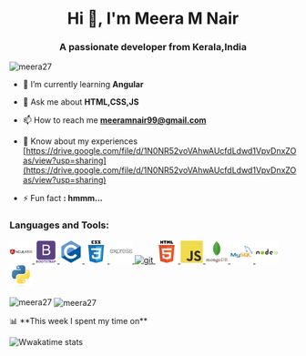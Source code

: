 <h1 align="center">Hi 👋, I'm Meera M Nair</h1>
<h3 align="center">A passionate developer from Kerala,India</h3>

<p align="left"> <img src="https://komarev.com/ghpvc/?username=meera27&label=Profile%20views&color=0e75b6&style=flat" alt="meera27" /> </p>

- 🌱 I’m currently learning **Angular**

- 💬 Ask me about **HTML,CSS,JS**

- 📫 How to reach me **meeramnair99@gmail.com**

- 📄 Know about my experiences [https://drive.google.com/file/d/1N0NR52voVAhwAUcfdLdwd1VpvDnxZOas/view?usp=sharing](https://drive.google.com/file/d/1N0NR52voVAhwAUcfdLdwd1VpvDnxZOas/view?usp=sharing)

- ⚡ Fun fact **: hmmm...**


<h3 align="left">Languages and Tools:</h3>
<p align="left"> <a href="https://angular.io" target="_blank"> <img src="https://raw.githubusercontent.com/devicons/devicon/master/icons/angularjs/angularjs-original-wordmark.svg" alt="angularjs" width="40" height="40"/> </a> <a href="https://getbootstrap.com" target="_blank"> <img src="https://raw.githubusercontent.com/devicons/devicon/master/icons/bootstrap/bootstrap-plain-wordmark.svg" alt="bootstrap" width="40" height="40"/> </a> <a href="https://www.cprogramming.com/" target="_blank"> <img src="https://raw.githubusercontent.com/devicons/devicon/master/icons/c/c-original.svg" alt="c" width="40" height="40"/> </a> <a href="https://www.w3schools.com/css/" target="_blank"> <img src="https://raw.githubusercontent.com/devicons/devicon/master/icons/css3/css3-original-wordmark.svg" alt="css3" width="40" height="40"/> </a> <a href="https://expressjs.com" target="_blank"> <img src="https://raw.githubusercontent.com/devicons/devicon/master/icons/express/express-original-wordmark.svg" alt="express" width="40" height="40"/> </a> <a href="https://git-scm.com/" target="_blank"> <img src="https://www.vectorlogo.zone/logos/git-scm/git-scm-icon.svg" alt="git" width="40" height="40"/> </a> <a href="https://www.w3.org/html/" target="_blank"> <img src="https://raw.githubusercontent.com/devicons/devicon/master/icons/html5/html5-original-wordmark.svg" alt="html5" width="40" height="40"/> </a> <a href="https://developer.mozilla.org/en-US/docs/Web/JavaScript" target="_blank"> <img src="https://raw.githubusercontent.com/devicons/devicon/master/icons/javascript/javascript-original.svg" alt="javascript" width="40" height="40"/> </a> <a href="https://www.mongodb.com/" target="_blank"> <img src="https://raw.githubusercontent.com/devicons/devicon/master/icons/mongodb/mongodb-original-wordmark.svg" alt="mongodb" width="40" height="40"/> </a> <a href="https://www.mysql.com/" target="_blank"> <img src="https://raw.githubusercontent.com/devicons/devicon/master/icons/mysql/mysql-original-wordmark.svg" alt="mysql" width="40" height="40"/> </a> <a href="https://nodejs.org" target="_blank"> <img src="https://raw.githubusercontent.com/devicons/devicon/master/icons/nodejs/nodejs-original-wordmark.svg" alt="nodejs" width="40" height="40"/> </a> <a href="https://www.python.org" target="_blank"> <img src="https://raw.githubusercontent.com/devicons/devicon/master/icons/python/python-original.svg" alt="python" width="40" height="40"/> </a> </p>

<p><img align="left" src="https://github-readme-stats.vercel.app/api/top-langs?username=meera27&show_icons=true&locale=en&layout=compact" alt="meera27" /></p>

<p>&nbsp;<img align="center" src="https://github-readme-stats.vercel.app/api?username=meera27&show_icons=true&locale=en" alt="meera27" /></p>
📊 **This week I spent my time on** 

![Wwakatime stats](https://github-readme-stats-taupe-two.vercel.app/api/wakatime?username=Meera27&hide_title=true&hide_border=true&langs_count=3)



<!-- <img align="center" alt="Meera's github stats" src="https://github-readme-stats.Meera27.vercel.app/api?username=Meera27&show_icons=true&hide_border=true"/>
-->
